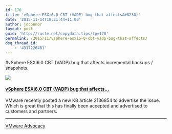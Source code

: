 ```yaml
---
id: 170
title: 'vSphere ESXi6.0 CBT (VADP) bug that affects&#8230;'
date: '2015-11-14T10:21:44+11:00'
author: joconnor
layout: post
guid: 'http://ruste.net/copydata.tips/?p=170'
permalink: /2015/11/vsphere-esxi6-0-cbt-vadp-bug-that-affects/
dsq_thread_id:
    - '4317226481'
---
```


\#vSphere ESXi6.0 CBT (VADP) bug that affects incremental backups / snapshots.

[![](https://d3utlhu53nfcwz.cloudfront.net/171901/cdnImage/article/4172efa7-9758-4ff9-b943-7f1646e3bf3e/?size=Box320)](http://bit.ly/1O7FEgx)

#### [vSphere ESXi6.0 CBT (VADP) bug that affects…](http://bit.ly/1O7FEgx)

VMware recently posted a new KB article 2136854 to advertise the issue. Which is great that this has finally been accepted and advertised to customers and partners.

- - - - - -

[VMware Advocacy](http://advocacy.vmware.com)